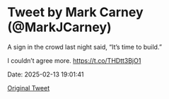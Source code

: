 # Tweet by Mark Carney (@MarkJCarney)

A sign in the crowd last night said, “It’s time to build.”

I couldn’t agree more. https://t.co/THDtt3BjO1

Date: 2025-02-13 19:01:41

[Original Tweet](https://x.com/MarkJCarney/status/1890114137419837936)
